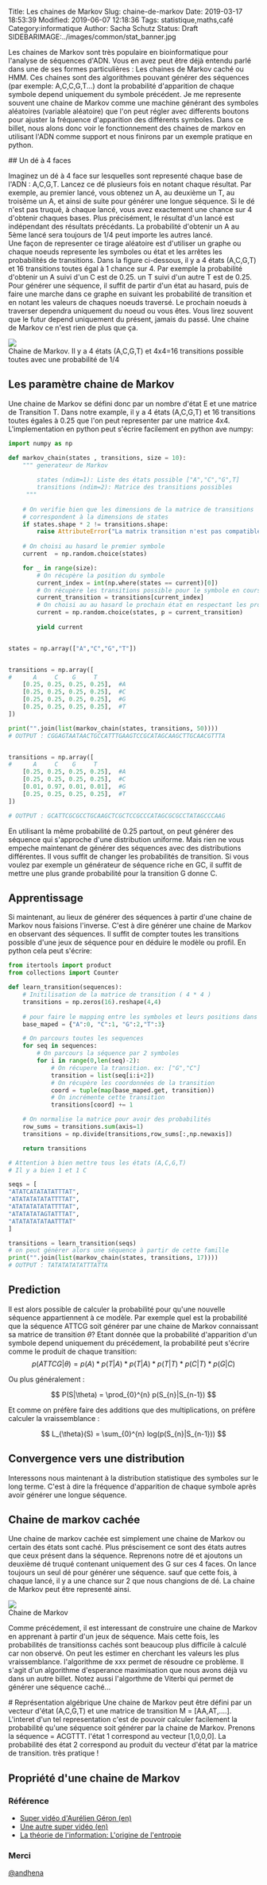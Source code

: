 Title: Les chaines de Markov
Slug: chaine-de-markov
Date: 2019-03-17 18:53:39
Modified: 2019-06-07 12:18:36
Tags: statistique,maths,café
Category:informatique
Author: Sacha Schutz
Status: Draft
SIDEBARIMAGE:../images/common/stat_banner.jpg

Les chaines de Markov sont très populaire en bioinformatique pour l'analyse de séquences d'ADN. Vous en avez peut être déjà entendu parlé dans une de ses formes particulières : Les chaines de Markov caché ou HMM. Ces chaines sont des algorithmes pouvant générer des séquences (par exemple: A,C,C,G,T...) dont la probabilité d'apparition de chaque symbole depend uniquement du symbole précédent. Je me represente souvent une chaine de Markov comme une machine générant des symboles aléatoires (variable aléatoire) que l'on peut régler avec differents boutons pour ajuster la fréquence d'apparition des différents symboles. 
Dans ce billet, nous alons donc voir le fonctionnement des chaines de markov en utilisant l'ADN comme support et nous finirons par un exemple pratique en python. 

## Un dé à 4 faces

Imaginez un dé à 4 face sur lesquelles sont representé chaque base de l'ADN : A,C,G,T. Lancez ce dé plusieurs fois en notant chaque résultat.
Par exemple, au premier lancé, vous obtenez un A, au deuxième un T, au troisème un A, et ainsi de suite pour générer une longue séquence.
Si le dé n'est pas truqué, à chaque lancé, vous avez exactement une chance sur 4 d'obtenir chaques bases. Plus précisément, le résultat d'un lancé est indépendant des résultats précédants. La probabilité d'obtenir un A au 5ème lancé sera toujours de 1/4 peut importe les autres lancé.    
Une façon de representer ce tirage aléatoire est d'utiliser un graphe ou chaque noeuds represente les symboles ou état et les arrêtes les probabilités de transitions. Dans la figure ci-dessous, il y a 4 états (A,C,G,T) et 16 transitions toutes égal à 1 chance sur 4. Par exemple la probabilité d'obtenir un A suivi d'un C est de 0.25. un T suivi d'un autre T est de 0.25.
Pour générer une séquence, il suffit de partir d'un état au hasard, puis de faire une marche dans ce graphe en suivant les probabilité de transition et en notant les valeurs de chaques noeuds traversé. Le prochain noeuds à traverser dependra uniquement du noeud ou vous êtes. Vous lirez souvent que le futur depend uniquement du présent, jamais du passé. Une chaine de Markov ce n'est rien de plus que ça. 

<div class="figure">     <img src="../images/markov/markov1.png" />      <div class="legend">Chaine de Markov. Il y a 4 états (A,C,G,T) et 4x4=16 transitions possible toutes avec une probabilité de 1/4</div> </div>   



## Les paramètre chaine de Markov
Une chaine de Markov se défini donc par un nombre d'état E et une matrice de Transition T. Dans notre example, il y a 4 états (A,C,G,T) et 16 transitions toutes égales à 0.25 que l'on peut representer par une matrice 4x4. 
L'implementation en python peut s'écrire facilement en python ave numpy: 

```python
import numpy as np

def markov_chain(states , transitions, size = 10):
    """ generateur de Markov
        
        states (ndim=1): Liste des états possible ["A","C","G",T] 
        transitions (ndim=2): Matrice des transitions possibles 
     """ 
    
    # On verifie bien que les dimensions de la matrice de transitions 
    # correspondent à la dimensions de states 
    if states.shape * 2 != transitions.shape:
        raise AttributeError("La matrix transition n'est pas compatible avec states")
    
    # On choisi au hasard le premier symbole 
    current  = np.random.choice(states)

    for _ in range(size):
        # On récupère la position du symbole
        current_index = int(np.where(states == current)[0])
        # On récupère les transitions possible pour le symbole en cours
        current_transition = transitions[current_index]
        # On choisi au au hasard le prochain état en respectant les probabilités de transitions
        current = np.random.choice(states, p = current_transition)
        
        yield current


states = np.array(["A","C","G","T"])


transitions = np.array([
#      A     C    G     T
    [0.25, 0.25, 0.25, 0.25],  #A  
    [0.25, 0.25, 0.25, 0.25],  #C
    [0.25, 0.25, 0.25, 0.25],  #G
    [0.25, 0.25, 0.25, 0.25],  #T
])

print("".join(list(markov_chain(states, transitions, 50)))) 
# OUTPUT : CGGAGTAATAACTGCCATTTGAAGTCCGCATAGCAAGCTTGCAACGTTTA


transitions = np.array([
#      A     C    G     T
    [0.25, 0.25, 0.25, 0.25],  #A  
    [0.25, 0.25, 0.25, 0.25],  #C
    [0.01, 0.97, 0.01, 0.01],  #G
    [0.25, 0.25, 0.25, 0.25],  #T
])

# OUTPUT : GCATTCGCGCCTGCAAGCTCGCTCCGCCCATAGCGCGCCTATAGCCCAAG
```

En utilisant la même probabilité de 0.25 partout, on peut générer des séquence qui s'approche d'une distribution uniforme. Mais rien ne vous empeche maintenant de générer des séquences avec des distributions différentes. Il vous suffit de changer les probabilités de transition. Si vous voulez par exemple un générateur de séquence riche en GC, il suffit de mettre une plus grande probabilité pour la transition G donne C. 


## Apprentissage 
Si maintenant, au lieux de générer des séquences à partir d'une chaine de Markov nous faisions l'inverse. C'est à dire générer une chaine de Markov en observant des séquences. Il suffit de compter toutes les transitions possible d'une jeux de séquence pour en déduire le modèle ou profil.
En python cela peut s'écrire: 

```python
from itertools import product
from collections import Counter

def learn_transition(sequences):
    # Initilisation de la matrice de transition ( 4 * 4 )
    transitions = np.zeros(16).reshape(4,4)
    
    # pour faire le mapping entre les symboles et leurs positions dans la matrice
    base_maped = {"A":0, "C":1, "G":2,"T":3}

    # On parcours toutes les sequences
    for seq in sequences:
        # On parcours la séquence par 2 symboles
        for i in range(0,len(seq)-2):
            # On récupere la transition. ex: ["G","C"]
            transition = list(seq[i:i+2])
            # On récupère les coordonnées de la transition
            coord = tuple(map(base_maped.get, transition))
            # On incrémente cette transition 
            transitions[coord] += 1

    # On normalise la matrice pour avoir des probabilités 
    row_sums = transitions.sum(axis=1)
    transitions = np.divide(transitions,row_sums[:,np.newaxis])

    return transitions

# Attention à bien mettre tous les états (A,C,G,T) 
# Il y a bien 1 et 1 C 

seqs = [
"ATATCATATATATTTAT",
"ATATATATATATTTTAT",
"ATATATATATATTTTAT",
"ATATATATAGTATTTAT",
"ATATATATATAATTTAT"
]

transitions = learn_transition(seqs)
# on peut générer alors une séquence à partir de cette famille
print("".join(list(markov_chain(states, transitions, 17)))) 
# OUTPUT : TATATATATATTTATTA


```


## Prediction
Il est alors possible de calculer la probabilité pour qu'une nouvelle séquence appartiennent à ce modèle. Par exemple quel est la probabilité que la séquence ATTCG soit générer par une chaine de Markov connaissant sa matrice de transition $\theta$?
Etant donnée que la probabilité d'apparition d'un symbole depend uniquement du précédement, la probabilité peut s'écrire comme le produit de chaque transition: 
$$
p(ATTCG|\theta) = p(A) * p(T|A) * p(T|A) * p(T|T) * p(C|T) * p(G|C)
$$

Ou plus généralement : 

$$
P(S|\theta) = \prod_{0}^{n} p(S_{n}|S_{n-1}) 
$$

Et comme on préfère faire des additions que des multiplications, on préfère calculer la vraissemblance : 

$$
L_{\theta}(S) = \sum_{0}^{n} log(p(S_{n}|S_{n-1})) 
$$

## Convergence vers une distribution
Interessons nous maintenant à la distribution statistique des symboles sur le long terme. C'est à dire la fréquence d'apparition de chaque symbole après avoir générer une longue séquence. 


## Chaine de markov cachée
Une chaine de markov cachée est simplement une chaine de Markov ou certain des états sont caché. Plus préscisement ce sont des états autres que ceux présent dans la séquence. Reprenons notre dé et ajoutons un deuxième dé truqué contenant uniquement des G sur ces 4 faces. On lance toujours un seul dé pour générer une séquence. sauf que cette fois, à chaque lancé, il y a une chance sur 2 que nous changions de dé. La chaine de Markov peut être representé ainsi. 

<div class="figure">     <img src="../images/markov/hidden_markov.png" />      <div class="legend">Chaine de Markov</div> </div>   

Comme précédement, il est interessant de construire une chaine de Markov en apprenant à partir d'un jeux de séquence. Mais cette fois, les probabilités de transitionss cachés sont beaucoup plus difficile à calculé car non observé. 
On peut les estimer en cherchant les valeurs les plus vraissemblance. l'algorithme de xxx permet de résoudre ce problème. Il s'agit d'un algorithme d'esperance maximisation que nous avons déjà vu dans un autre billet. Notez aussi l'algorthme de Viterbi qui permet de générer une séquence caché...


# Représentation algébrique
Une chaine de Markov peut être défini par un vecteur d'état (A,C,G,T) et une matrice de transition M = [AA,AT,....]. 
L'interet d'un tel representation c'est de pouvoir calculer facilement la probabilité qu'une séquence soit générer par la chaine de Markov. 
Prenons la séquence = ACGTTT.
l'état 1 correspond au vecteur [1,0,0,0]. La probabilité des état 2 correspond au produit du vecteur d'état par la matrice de transition. très pratique !

## Propriété d'une chaine de Markov 




### Référence 
- [Super vidéo d'Aurélien Géron (en)](https://www.youtube.com/watch?v=ErfnhcEV1O8)
- [Une autre super vidéo (en)](https://www.youtube.com/watch?v=R4OlXb9aTvQ)
- [La théorie de l'information: L'origine de l'entropie](http://www.yann-ollivier.org/entropie/entropie1)

### Merci 
[@andhena](https://github.com/andhena)